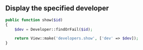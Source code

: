 Display the specified developer
-------------------------------
```php
public function show($id)
{
    $dev = Developer::findOrFail($id);

    return View::make('developers.show', ['dev' => $dev]);
}
```
